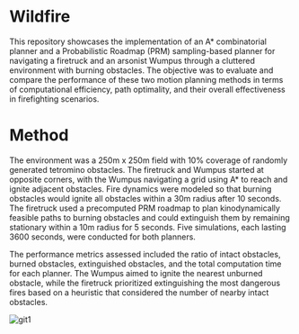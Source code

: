 # Wildfire
This repository showcases the implementation of an A* combinatorial planner and a Probabilistic Roadmap (PRM) sampling-based planner for navigating a firetruck and an arsonist Wumpus through a cluttered environment with burning obstacles. The objective was to evaluate and compare the performance of these two motion planning methods in terms of computational efficiency, path optimality, and their overall effectiveness in firefighting scenarios.

# Method
The environment was a 250m x 250m field with 10% coverage of randomly generated tetromino obstacles. The firetruck and Wumpus started at opposite corners, with the Wumpus navigating a grid using A* to reach and ignite adjacent obstacles. Fire dynamics were modeled so that burning obstacles would ignite all obstacles within a 30m radius after 10 seconds. The firetruck used a precomputed PRM roadmap to plan kinodynamically feasible paths to burning obstacles and could extinguish them by remaining stationary within a 10m radius for 5 seconds. Five simulations, each lasting 3600 seconds, were conducted for both planners.

The performance metrics assessed included the ratio of intact obstacles, burned obstacles, extinguished obstacles, and the total computation time for each planner. The Wumpus aimed to ignite the nearest unburned obstacle, while the firetruck prioritized extinguishing the most dangerous fires based on a heuristic that considered the number of nearby intact obstacles.


![git1](https://github.com/SwatiShirke/Wildfire/HA_star.gif)
